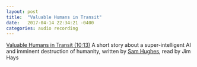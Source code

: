 ```yaml
---
layout: post
title:  "Valuable Humans in Transit"
date:   2017-04-14 22:34:21 -0400
categories: audio recording
---
```


[Valuable Humans in Transit (10:13)](/ValuableHumans.mp3)
A short story about a super-intelligent AI and imminent destruction of humanity, written by [Sam Hughes](https://qntm.org/transit), read by Jim Hays